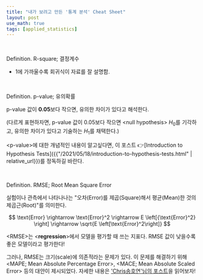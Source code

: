 ```yaml
---
title: "내가 보려고 만든 '통계 분석' Cheat Sheet"
layout: post
use_math: true
tags: [applied_statistics]
---
```


<br/>

<div class="definition" markdown="1">

<span class="statement-title">Definition.</span> R-square; 결정계수<br>

- 1에 가까울수록 회귀식이 자료를 잘 설명함.

</div>

<br/>

<div class="definition" markdown="1">

<span class="statement-title">Definition.</span> p-value; 유의확률<br>

p-value 값이 **0.05**보다 작으면, 유의한 차이가 있다고 해석한다.

(다르게 표현하자면, p-value 값이 0.05보다 작으면 \<null hypothesis\> $H_0$를 기각하고, 유의한 차이가 있다고 기술하는 $H_1$를 채택한다.)

</div>

\<p-value\>에 대한 개념적인 내용이 알고싶다면, 이 포스트 👉[Introduction to Hypothesis Tests]({{"/2021/05/18/introduction-to-hypothesis-tests.html" | relative_url}})를 정독하길 바란다.

<br/>

<div class="definition" markdown="1">

<span class="statement-title">Definition.</span> RMSE; Root Mean Square Error<br>

실험이나 관측에서 나타나나는 "오차(Error)를 제곱(Square)해서 평균(Mean)한 것의 제곱근(Root)"를 의미한다.

$$
\text{Error} \rightarrow \text{Error}^2 \rightarrow E \left[{\text{Error}^2} \right] \rightarrow \sqrt{E \left[\text{Error}^2\right]}
$$

</div>

\<RMSE\>는 \<**regression**\>에서 모델을 평가할 때 쓰는 지표다. RMSE 값이 낮을수록 좋은 모델이라고 평가한다!

그러나, RMSE는 <span class="half_HL">크기(scale)에 의존적</span>라는 문제가 있다. 이 문제를 해결하기 위해 \<MAPE; Mean Absolute Percentage Error\>, \<MACE; Mean Absolute Scaled Error\> 등의 대안이 제시되었다. 자세한 내용은 ['Chris송호연'님의 포스트](https://brunch.co.kr/@chris-song/34)을 읽어보자!



